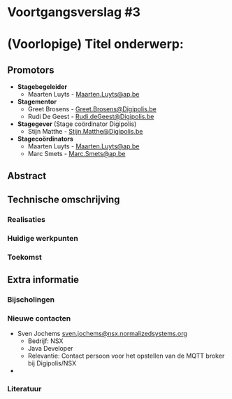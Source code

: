 # Voortgangsverslag #3
# (Voorlopige) Titel onderwerp:
## Promotors
<!--Zet hier alle namen+email van je verschillende promotors (stagebegeleider, stagementor). Zeker in vet zetten indien er veranderingen hebben plaatsgevonden-->

* **Stagebegeleider**
  * Maarten Luyts - Maarten.Luyts@ap.be
* **Stagementor**
  * Greet Brosens - Greet.Brosens@Digipolis.be
  * Rudi De Geest - Rudi.deGeest@Digipolis.be
* **Stagegever** (Stage coördinator Digipolis)
  * Stijn Matthe - Stijn.Matthe@Digipolis.be
* **Stagecoördinators**
  * Maarten Luyts - Maarten.Luyts@ap.be
  * Marc Smets - Marc.Smets@ap.be
## Abstract
<!--Het abstract is een samenvatting van je totale bachelorproef, inclusief reeds gekende resultaten-->

## Technische omschrijving
<!--Technische omschrijving van de evolutie van het project tijdens de betrokken periode, met aanduiding van de reeds bekomen resultaten en een planning voor de verdere uitwerking, welke problemen zijn ondervonden en hun oplossingen:-->
<!--Minimum 3000 woorden-->
### Realisaties 
<!--Kort oplijsting gedane werk zowel onderzoek, analyse als realisaties.-->
### Huidige werkpunten
<!--Beschrijven wat de huide focus punten zodat er progressie is in de BAP/Stage-->
### Toekomst
<!--Mogelijk richting naar waar de BAP/Stage kan evolueren in de toekomst-->

## Extra informatie
### Bijscholingen
<!--Bijgewoonde seminaries, presentaties, workshops, bedrijfsbezoeken etc in deze periode (onderwerp, datum, korte samenvatting en beoordeling)-->

### Nieuwe contacten
<!--Nieuwe contacten gemaakt in deze periode (naam, voornaam, e-mail, telefoonnummer, bedrijf, functie, relevantie voor het werk)-->

* Sven Jochems <sven.jochems@nsx.normalizedsystems.org>
	* Bedrijf: NSX
	* Java Developer
	* Relevantie: Contact persoon voor het opstellen van de MQTT broker bij Digipolis/NSX
* 

### Literatuur
<!--Nieuwe contacten gemaakt in deze periode (naam, voornaam, e-mail, telefoonnummer, bedrijf, functie, relevantie voor het onderzoek)-->
